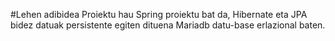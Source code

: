 #Lehen adibidea
Proiektu hau Spring proiektu bat da, Hibernate eta JPA bidez datuak persistente egiten dituena Mariadb datu-base erlazional baten.
